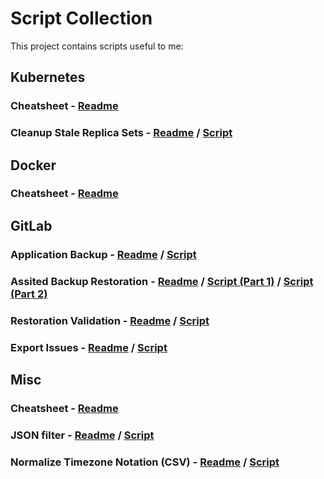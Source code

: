 # Script Collection

This project contains scripts useful to me:

## Kubernetes

### Cheatsheet - [Readme](./kubernetes/README.md)

### Cleanup Stale Replica Sets - [Readme](./kubernetes/README.md) / [Script](./kubernetes/cleanup-stale-replica-set.sh)

## Docker

### Cheatsheet - [Readme](./docker/README.md)

## GitLab

### Application Backup - [Readme](./gitlab/README.md) / [Script](./gitlab/backup-gitlab.sh)

### Assited Backup Restoration - [Readme](./gitlab/README.md) / [Script (Part 1)](./gitlab/restore-gitlab-backup-1.sh) / [Script (Part 2)](./gitlab/restore-gitlab-backup-2.sh)

### Restoration Validation - [Readme](./gitlab/README.md) / [Script](./gitlab/check-repo-response.sh)

### Export Issues - [Readme](./gitlab/README.md) / [Script](./gitlab/export-gitlab-issue.py)

## Misc

### Cheatsheet - [Readme](./misc/README.md)

### JSON filter - [Readme](./imsc/json-filter/README.md) / [Script](./imsc/json-filter/filter-json-splunk-add-on.py)

### Normalize Timezone Notation (CSV) - [Readme](./misc/normalize-timezone-name/README.md) / [Script](.misc//normalize-timezone-name/normalize-timestamp.sh)
